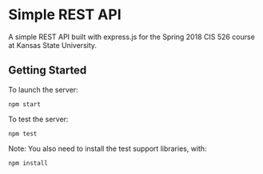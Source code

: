 # Simple REST API

A simple REST API built with express.js for the Spring 2018 CIS 526 course at Kansas State University.

## Getting Started

To launch the server:

`npm start`

To test the server:

`npm test`

Note: You also need to install the test support libraries, with:

`npm install`





